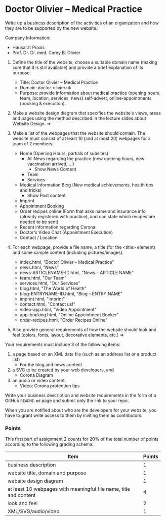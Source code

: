 # Doctor Olivier &ndash; Medical Practice

Write up a business description of the activities of an organization and how they are to be supported by the new website.

Company Information:
- Hausarzt Praxis
- Prof. Dr. Dr. med. Corey B. Olivier

1. Define the title of the website, choose a suitable domain name (making sure that it is still available) and provide a brief explanation of its purpose.
    * Title: Doctor Olivier &ndash; Medical Practice
    * Domain: doctor-olivier.uk
    * Purpose: provide information about medical practice (opening hours, team, location, services, news) self-advert, online-appointments (booking & execution). 

2. Make a website design diagram that specifies the website's views, areas and pages using the method described in the lecture slides about Website Design.
=>

3. Make a list of the webpages that the website should contain. The website must consist of at least 10 (and at most 20) webpages for a team of 2 members.
    - Home (Opening Hours, partials of subsites)
        - All News regarding the practice (new opening hours, new vaccination arrived, ...)
            - Show News Content
        - Team
        - Services
    - Medical Information Blog (New medical achievements, health tips and tricks)
        - Show Post content
    - Imprint
    - Appointment Booking
    - Order recipes online (Form that asks name and insurance info (already registered with practice), and can state which recipes are needed to be sent)
    - Recent information regarding Corona
    - Doctor's Video Chat (Appointment Execution)
    - Contact / Location

4. For each webpage, provide a file name, a title (for the &lt;title&gt; element) and some sample content (including pictures/images).
    * index.html, "Doctor Olivier &ndash; Medical Practice"
    * news.html, "News"
    * news-ARTICLENAME-ID.html, "News &ndash; ARTICLE NAME"
    * team.html, "Our Team"
    * services.html, "Our Services"
    * blog.html, "The World of Health"
    * blog-ENTRYNAME-ID.html, "Blog &ndash; ENTRY NAME"
    * imprint.html, "Imprint"
    * contact.html, "Contact us!"
    * video-app.html, "Video Appointment"
    * app-booking.html, "Online Appointment Booker"
    * order-recipes.html, "Order Recipes Online"

5. Also provide general requirements of how the website should look and feel (colors, fonts, layout, decorative elements, etc.)
=> 

Your requirements must include 3 of the following items:

1. a page based on an XML data file (such as an address list or a product list)
    * For the blog and news content
2. a SVG to be created by your web developers, and
    * Corona Diagram
3. an audio or video content.
    * Video: Corona protection tips

Write your business description and website requirements in the form of a GitHub `README.md` page and submit only the link to your repo.

When you are notified about who are the developers for your website, you have to grant write access to them by inviting them as contributors.

### Points

This first part of assignment 2 counts for 20% of the total number of points according to the following grading schema:

| Item     | Points   |
| -------- | -------- |
| business description                                               | 1   |
| website title, domain and purpose                                  | 1   |
| website design diagram                                             | 1   |
| at least 10 webpages with meaningful file name, title and content  | 4   |
| look and feel                                                      | 2   |
| XML/SVG/audio/video                                                | 1   |
